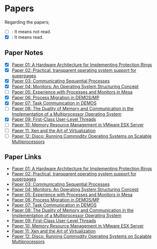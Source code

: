 # Papers

Regarding the papers;
- [ ] : It means not read.
- [x] : It means read.

## Paper Notes
- [x] [Paper 01: A Hardware Architecture for Implementing Protection Rings](Paper_01.md)
- [x] [Paper 02: Practical, transparent operating system support for superpages](Paper_02.md)
- [x] [Paper 03: Communicating Sequential Processes](Paper_03.md)
- [x] [Paper 04: Monitors: An Operating System Structuring Concept](Paper_04.md)
- [ ] [Paper 05: Experience with Processes and Monitors in Mesa](Paper_05.md)
- [x] [Paper 06: Process Migration in DEMOS/MP](Paper_06.md)
- [x] [Paper 07: Task Communication in DEMOS](Paper_07.md)
- [ ] [Paper 08: The Duality of Memory and Communication in the Implementation of a Multiprocessor Operating System](Paper_08.md)
- [x] [Paper 09: First-Class User-Level Threads](Paper_09.md)
- [ ] [Paper 10: Memory Resource Management in VMware ESX Server](Paper_10.md)
- [ ] [Paper 11: Xen and the Art of Virtualization](Paper_11.md)
- [ ] [Paper 12: Disco: Running Commodity Operating Systems on Scalable Multiprocessors](Paper_12.md)

## Paper Links
- [Paper 01: A Hardware Architecture for Implementing Protection Rings](https://online.yildiz.edu.tr/upload/ytu/Evaluation/e949a2a6-e21e-4850-b620-2d1ac8325a9e.pdf)
- [Paper 02: Practical, transparent operating system support for superpages](https://web.stanford.edu/class/cs240/readings/navarro.pdf)
- [Paper 03: Communicating Sequential Processes](https://www.cs.cmu.edu/~crary/819-f09/Hoare78.pdf)
- [Paper 04: Monitors: An Operating System Structuring Concept](https://dl.acm.org/doi/pdf/10.1145/355620.361161)
- [Paper 05: Experience with Processes and Monitors in Mesa](https://people.eecs.berkeley.edu/~brewer/cs262/Mesa.pdf)
- [Paper 06: Process Migration in DEMOS/MP](https://dl.acm.org/doi/pdf/10.1145/773379.806619)
- [Paper 07: Task Communication in DEMOS](https://dl.acm.org/doi/pdf/10.1145/800214.806544)
- [Paper 08: The Duality of Memory and Communication in the Implementation of a Multiprocessor Operating System](https://dl.acm.org/doi/pdf/10.1145/37499.37507)
- [Paper 09: First-Class User-Level Threads](https://dl.acm.org/doi/pdf/10.1145/121132.344329)
- [Paper 10: Memory Resource Management in VMware ESX Server](https://www.vmware.com/pdf/usenix_resource_mgmt.pdf)
- [Paper 11: Xen and the Art of Virtualization](https://www.cl.cam.ac.uk/research/srg/netos/papers/2003-xensosp.pdf)
- [Paper 12: Disco: Running Commodity Operating Systems on Scalable Multiprocessors](https://dl.acm.org/doi/pdf/10.1145/265924.265930)
